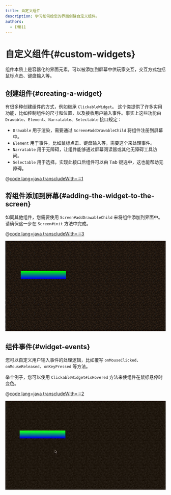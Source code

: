```yaml
---
title: 自定义组件
description: 学习如何给您的界面创建自定义组件。
authors:
  - IMB11
---
```


# 自定义组件{#custom-widgets}

组件本质上是容器化的界面元素，可以被添加到屏幕中供玩家交互，交互方式包括鼠标点击、键盘输入等。

## 创建组件{#creating-a-widget}

有很多种创建组件的方式，例如继承 `ClickableWidget`。 这个类提供了许多实用功能，比如控制组件的尺寸和位置，以及接收用户输入事件。事实上这些功能由 `Drawable`、`Element`、`Narratable`、`Selectable` 接口规定：

- `Drawable` 用于渲染，需要通过 `Screen#addDrawableChild` 将组件注册到屏幕中。
- `Element` 用于事件，比如鼠标点击、键盘输入等，需要这个来处理事件。
- `Narratable` 用于无障碍，让组件能够通过屏幕阅读器或其他无障碍工具访问。
- `Selectable` 用于选择，实现此接口后组件可以由 <kbd>Tab</kbd> 键选中，这也能帮助无障碍。

@[code lang=java transcludeWith=:::1](@/reference/1.21/src/client/java/com/example/docs/rendering/screens/CustomWidget.java)

## 将组件添加到屏幕{#adding-the-widget-to-the-screen}

如同其他组件，您需要使用 `Screen#addDrawableChild` 来将组件添加到界面中。 请确保这一步在 `Screen#init` 方法中完成。

@[code lang=java transcludeWith=:::3](@/reference/1.21/src/client/java/com/example/docs/rendering/screens/CustomScreen.java)

![屏幕中的自定义组件](/assets/develop/rendering/gui/custom-widget-example.png)

## 组件事件{#widget-events}

您可以自定义用户输入事件的处理逻辑，比如覆写 `onMouseClicked`、`onMouseReleased`、`onKeyPressed` 等方法。

举个例子，您可以使用 `ClickableWidget#isHovered` 方法来使组件在鼠标悬停时变色。

@[code lang=java transcludeWith=:::2](@/reference/1.21/src/client/java/com/example/docs/rendering/screens/CustomWidget.java)

![鼠标悬停事件](/assets/develop/rendering/gui/custom-widget-events.webp)
